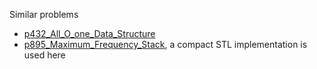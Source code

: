 Similar problems
- [p432_All_O_one_Data_Structure](https://github.com/genxium/Leetcode/tree/master/p432_All_O_one_Data_Structure)
- [p895_Maximum_Frequency_Stack](https://github.com/genxium/Leetcode/tree/master/p895_Maximum_Frequency_Stack), a compact STL implementation is used here
